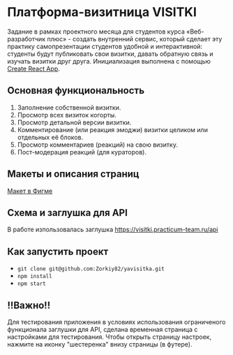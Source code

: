 # Платформа-визитница VISITKI

Задание в рамках проектного месяца для студентов курса «Веб-разработчик плюс» - создать внутренний сервис, который сделает эту практику самопрезентации студентов удобной и интерактивной: студенты будут публиковать свои визитки, давать обратную связь и изучать визитки друг друга.
Инициализация выполнена с помощью [Create React App](https://github.com/facebook/create-react-app).

## Основная функциональность

1. Заполнение собственной визитки.
2. Просмотр всех визиток когорты.
3. Просмотр детальной версии визитки.
4. Комментирование (или реакция эмоджи) визитки целиком или отдельных её блоков.
5. Просмотр комментариев (реакций) на свою визитку.
6. Пост-модерация реакций (для кураторов).

## Макеты и описания страниц

[Макет в Фигме](https://www.figma.com/file/nKBudPP12bvNm15W486Y9R/WEB_RUS_STUD_soft_skills?node-id=36%3A4&t=uygCRuNlobmHjz43-0)

## Схема и заглушка для API

В работе изпользовалась заглушка https://visitki.practicum-team.ru/api

## Как запустить проект
- `git clone git@github.com:Zorkiy82/yavisitka.git`
- `npm install`
- `npm start`

## !!Важно!!
Для тестирования приложения в условиях использования ограниченого функционала заглушки для API, сделана временная страница с настройками для тестирования. Чтобы открыть страницу настроек, нажмите на иконку "шестеренка" внизу страницы (в футере).
